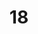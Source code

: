 ---
layout: paintings/painting
title: 18
image: /images/paintings/acrylic/JRB Web 34-min.jpg
dimensions: 190mm x 205mm
media: Acrylic on Acrylic
group: Acrylic
---